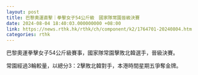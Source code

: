 ```yaml
---
layout: post
title: 巴黎奧運直擊｜拳擊女子54公斤級　國家隊常園晉級決賽
date: 2024-08-04 18:40:03.000000000 +08:00
link: https://news.rthk.hk/rthk/ch/component/k2/1764701-20240804.htm
categories: rthk
---
```


巴黎奧運拳擊女子54公斤級賽事，國家隊常園擊敗北韓選手，晉級決賽。

常園經過3輪較量，以總分3：2擊敗北韓對手，本港時間星期五爭奪金牌。
